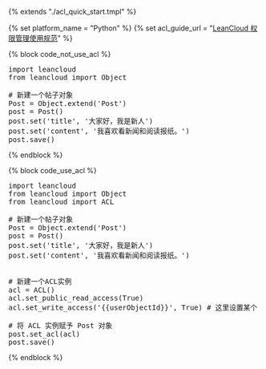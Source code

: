{% extends "./acl_quick_start.tmpl" %}

{% set platform_name = "Python" %}
{% set acl_guide_url = "[LeanCloud 权限管理使用规范](./acl_guide-python.html)" %}


{% block code_not_use_acl %}
<pre lang="python">
import leancloud
from leancloud import Object

# 新建一个帖子对象
Post = Object.extend('Post')
post = Post()
post.set('title', '大家好，我是新人')
post.set('content', '我喜欢看新闻和阅读报纸。')
post.save()
</pre>
{% endblock %}

{% block code_use_acl %}

<pre lang="python">
import leancloud
from leancloud import Object
from leancloud import ACL

# 新建一个帖子对象
Post = Object.extend('Post')
post = Post()
post.set('title', '大家好，我是新人')
post.set('content', '我喜欢看新闻和阅读报纸。')


# 新建一个ACL实例
acl = ACL()
acl.set_public_read_access(True)
acl.set_write_access('{{userObjectId}}', True) # 这里设置某个 user 的写权限

# 将 ACL 实例赋予 Post 对象
post.set_acl(acl)
post.save()
</pre>

{% endblock %}
